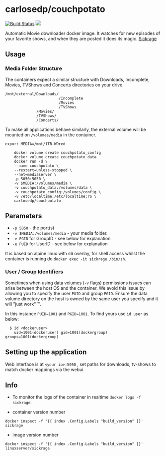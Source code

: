 [hub]: https://hub.docker.com/r/carlosedp/couchpotato/

# carlosedp/couchpotato

[![Build Status](https://travis-ci.org/carlosedp/docker-couchpotato.svg?branch=master)](https://travis-ci.org/carlosedp/docker-sickrage) [![](https://images.microbadger.com/badges/image/carlosedp/couchpotato.svg)](https://microbadger.com/images/carlosedp/couchpotato "Get your own image badge on microbadger.com")

Automatic Movie downloader docker image. It watches for new episodes of your favorite shows, and when they are posted it does its magic. [Sickrage](https://sickrage.github.io/)

## Usage

### Media Folder Structure

The containers expect a similar structure with Downloads, Incomplete, Movies, TVShows and Concerts directories on your drive.

    /mnt/external/Downloads/
                            /Incomplete
                            /Movies
                            /TVShows
                  /Movies/
                  /TVShows/
                  /Concerts/

To make all applications behave similarly, the external volume will be mounted on `/volumes/media` in the container.

    export MEDIA=/mnt/1TB-WDred

```
    docker volume create couchpotato_config
    docker volume create couchpotato_data
    docker run -d \
    --name couchpotato \
    --restart=unless-stopped \
    --net=mediaserver \
    -p 5050:5050 \
    -v $MEDIA:/volumes/media \
    -v couchpotato_data:/volumes/data \
    -v couchpotato_config:/volumes/config \
    -v /etc/localtime:/etc/localtime:ro \
    carlosedp/couchpotato
```

## Parameters

* `-p 5050` - the port(s)
* `-v $MEDIA:/volumes/media` - your media folder.
* `-e PGID` for GroupID - see below for explanation
* `-e PUID` for UserID - see below for explanation

It is based on alpine linux with s6 overlay, for shell access whilst the container is running do `docker exec -it sickrage /bin/sh`.

### User / Group Identifiers

Sometimes when using data volumes (`-v` flags) permissions issues can arise between the host OS and the container. We avoid this issue by allowing you to specify the user `PUID` and group `PGID`. Ensure the data volume directory on the host is owned by the same user you specify and it will "just work" ™.

In this instance `PUID=1001` and `PGID=1001`. To find yours use `id user` as below:

```
  $ id <dockeruser>
    uid=1001(dockeruser) gid=1001(dockergroup) groups=1001(dockergroup)
```

## Setting up the application

Web interface is at `<your ip>:5050` , set paths for downloads, tv-shows to match docker mappings via the webui.

## Info

* To monitor the logs of the container in realtime `docker logs -f sickrage`.

* container version number

`docker inspect -f '{{ index .Config.Labels "build_version" }}' sickrage`

* image version number

`docker inspect -f '{{ index .Config.Labels "build_version" }}' linuxserver/sickrage`
